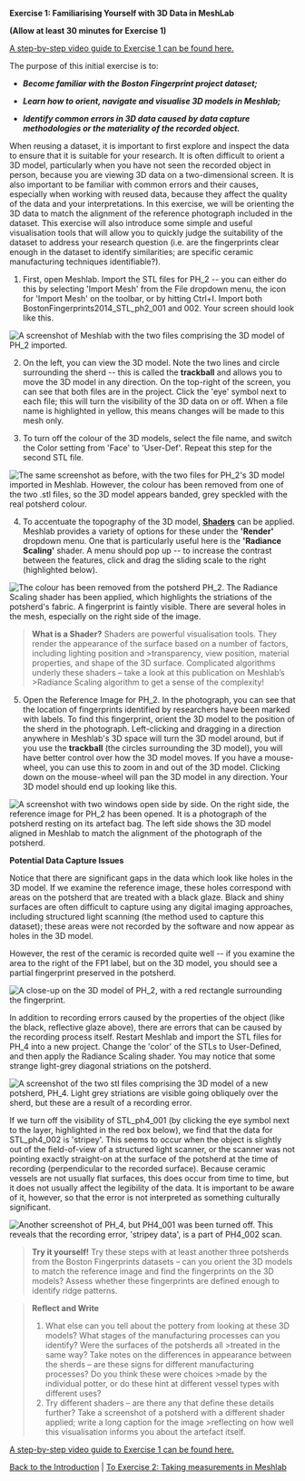 **Exercise 1: Familiarising Yourself with 3D Data in MeshLab**

**(Allow at least 30 minutes for Exercise 1)**

[A step-by-step video guide to Exercise 1 can be found here.](https://youtu.be/rI3qMvuXBQQ)

The purpose of this initial exercise is to:

-   ***Become familiar with the Boston Fingerprint project dataset;***

-   ***Learn how to orient, navigate and visualise 3D models in
    Meshlab;***

-   ***Identify common errors in 3D data caused by data capture
    methodologies or the materiality of the recorded object.***

When reusing a dataset, it is important to first explore and inspect the
data to ensure that it is suitable for your research. It is often
difficult to orient a 3D model, particularly when you have not seen the
recorded object in person, because you are viewing 3D data on a
two-dimensional screen. It is also important to be familiar with common
errors and their causes, especially when working with reused data,
because they affect the quality of the data and your interpretations. In
this exercise, we will be orienting the 3D data to match the alignment
of the reference photograph included in the dataset. This exercise will
also introduce some simple and useful visualisation tools that will
allow you to quickly judge the suitability of the dataset to address
your research question (i.e. are the fingerprints clear enough in the
dataset to identify similarities; are specific ceramic manufacturing
techniques identifiable?).

1.  First, open Meshlab. Import the STL files for PH_2 -- you can either
    do this by selecting 'Import Mesh' from the File dropdown menu, the
    icon for 'Import Mesh' on the toolbar, or by hitting Ctrl+I. Import
    both BostonFingerprints2014_STL_ph2_001 and 002. Your screen should
    look like this.

![A screenshot of Meshlab with the two files comprising the 3D model of
PH_2 imported.](https://github.com/ropitz/sparc_teaching/blob/master/Numbered%20for%20individual%20upload/Exercise%201/Ex%201%20PH%201.PNG?raw=true)

2.  On the left, you can view the 3D model. Note the two lines and
    circle surrounding the sherd -- this is called the **trackball** and
    allows you to move the 3D model in any direction. On the top-right
    of the screen, you can see that both files are in the project. Click
    the 'eye' symbol next to each file; this will turn the visibility of
    the 3D data on or off. When a file name is highlighted in yellow,
    this means changes will be made to this mesh only.

3.  To turn off the colour of the 3D models, select the file name, and switch the Color setting from 'Face' to 'User-Def'. Repeat this step for the second STL file.

![The same screenshot as before, with the two files for PH_2\'s 3D model
imported in Meshlab. However, the colour has been removed from one of
the two .stl files, so the 3D model appears banded, grey speckled with
the real potsherd colour.](https://github.com/ropitz/sparc_teaching/blob/master/Numbered%20for%20individual%20upload/Exercise%201/Ex%201%20Ph%202.png?raw=true)

4.  To accentuate the topography of the 3D model, [**Shaders**](/glossary.md) can be
    applied. Meshlab provides a variety of options for these under the
    **'Render'** dropdown menu. One that is particularly useful here is
    the **'Radiance Scaling'** shader. A menu should pop up -- to
    increase the contrast between the features, click and drag the
    sliding scale to the right (highlighted below).

![The colour has been removed from the potsherd PH_2. The Radiance
Scaling shader has been applied, which highlights the striations of the
potsherd\'s fabric. A fingerprint is faintly visible. There are several
holes in the mesh, especially on the right side of the
image.](https://github.com/ropitz/sparc_teaching/blob/master/Numbered%20for%20individual%20upload/Exercise%201/Ex%201%20Ph%203.png?raw=true)


>**What is a Shader?** Shaders are powerful visualisation tools. They render the appearance of the surface based on a number of factors, including lighting position and >transparency, view position, material properties, and shape of  the 3D surface. Complicated algorithms underly these shaders – take a look at this publication on Meshlab’s >Radiance Scaling algorithm to get a sense of the complexity!



5.  Open the Reference Image for PH_2. In the photograph, you can see
    that the location of fingerprints identified by researchers have
    been marked with labels. To find this fingerprint, orient the 3D
    model to the position of the sherd in the photograph. Left-clicking
    and dragging in a direction anywhere in Meshlab's 3D space will turn
    the 3D model around, but if you use the **trackball** (the circles
    surrounding the 3D model), you will have better control over how the
    3D model moves. If you have a mouse-wheel, you can use this to zoom
    in and out of the 3D model. Clicking down on the mouse-wheel will
    pan the 3D model in any direction. Your 3D model should end up
    looking like this.

![A screenshot with two windows open side by side. On the right side,
the reference image for PH_2 has been opened. It is a photograph of the
potsherd resting on its artefact bag. The left side shows the 3D model
aligned in Meshlab to match the alignment of the photograph of the
potsherd.](https://github.com/ropitz/sparc_teaching/blob/master/Numbered%20for%20individual%20upload/Exercise%201/Ex%201%20Ph%204.png?raw=true)

**Potential Data Capture Issues**

Notice that there are significant gaps in the data which look like holes
in the 3D model. If we examine the reference image, these holes
correspond with areas on the potsherd that are treated with a black
glaze. Black and shiny surfaces are often difficult to capture using any
digital imaging approaches, including structured light scanning (the
method used to capture this dataset); these areas were not recorded by
the software and now appear as holes in the 3D model.

However, the rest of the ceramic is recorded quite well -- if you
examine the area to the right of the FP1 label, but on the 3D model, you
should see a partial fingerprint preserved in the potsherd.

![A close-up on the 3D model of PH_2, with a red rectangle surrounding
the fingerprint.](https://github.com/ropitz/sparc_teaching/blob/master/Numbered%20for%20individual%20upload/Exercise%201/Ex%201%20Ph%205.png?raw=true)

In addition to recording errors caused by the properties of the object
(like the black, reflective glaze above), there are errors that can be
caused by the recording process itself. Restart Meshlab and import the
STL files for PH_4 into a new project. Change the 'color' of the STLs to
User-Defined, and then apply the Radiance Scaling shader. You may notice
that some strange light-grey diagonal striations on the potsherd.

![A screenshot of the two stl files comprising the 3D model of a new
potsherd, PH_4. Light grey striations are visible going obliquely over
the sherd, but these are a result of a recording
error.](https://github.com/ropitz/sparc_teaching/blob/master/Numbered%20for%20individual%20upload/Exercise%201/Ex%201%20Ph%206.png?raw=true)

If we turn off the visibility of STL_ph4_001 (by clicking the eye symbol
next to the layer, highlighted in the red box below), we find that the
data for STL_ph4_002 is 'stripey'. This seems to occur when the object
is slightly out of the field-of-view of a structured light scanner, or
the scanner was not pointing exactly straight-on at the surface of the
potsherd at the time of recording (perpendicular to the recorded
surface). Because ceramic vessels are not usually flat surfaces, this
does occur from time to time, but it does not usually affect the
legibility of the data. It is important to be aware of it, however, so
that the error is not interpreted as something culturally significant.

![Another screenshot of PH_4, but PH4_001 was been turned off. This
reveals that the recording error, \'stripey data\', is a part of PH4_002
scan. ](https://github.com/ropitz/sparc_teaching/blob/master/Numbered%20for%20individual%20upload/Exercise%201/Ex%201%20Ph%207.png?raw=true)

>**Try it yourself!** Try these steps with at least another three potsherds from the Boston Fingerprints datasets – can you orient the 3D models to match the reference image and find the fingerprints on the 3D models? Assess whether these fingerprints are defined enough to identify ridge patterns. 

>**Reflect and Write**
>1.	What else can you tell about the pottery from looking at these 3D models? What stages of the manufacturing processes can you identify? Were the surfaces of the potsherds all >treated in the same way? Take notes on the differences in appearance between the sherds – are these signs for different manufacturing processes? Do you think these were choices >made by the individual potter, or do these hint at different vessel types with different uses?
>2.	Try different shaders – are there any that define these details further? Take a screenshot of a potsherd with a different shader applied; write a long caption for the image >reflecting on how well this visualisation informs you about the artefact itself.


[A step-by-step video guide to Exercise 1 can be found here.](https://youtu.be/rI3qMvuXBQQ)

[Back to the Introduction](/introfinalbp.md) | [To Exercise 2:  Taking measurements in Meshlab](/exercise2final.md)

